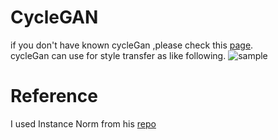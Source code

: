 # CycleGAN
if you don't have known cycleGan ,please check this [page](https://junyanz.github.io/CycleGAN/).    
cycleGan can use for style transfer as like following.
![sample](https://junyanz.github.io/CycleGAN/images/teaser.jpg "paper")

# Reference
I used Instance Norm from his [repo](https://github.com/vanhuyz/CycleGAN-TensorFlow/blob/master/ops.py)
